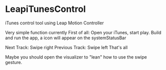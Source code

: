 LeapiTunesControl
=================

iTunes control tool using Leap Motion Controller

Very simple function currently
First of all: Open your iTunes, start play. Build and run the app, a icon will appear on the systemStatusBar

Next Track: Swipe right
Previous Track: Swipe left
That's all

Maybe you should open the visualizer to "lean" how to use the swipe gesture.

